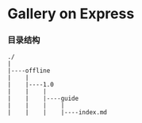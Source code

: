 # Gallery on Express

### 目录结构

	./
	|
	|----offline
	|    |
	|    |----1.0
	|    |    |
	|    |    |----guide
	|    |    |    |
	|    |    |    |----index.md
